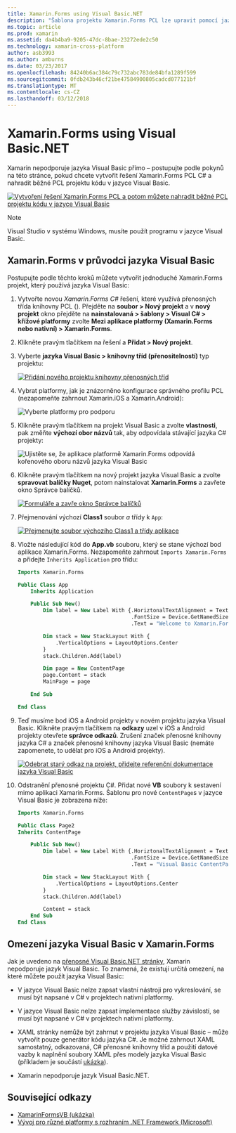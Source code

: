 ```yaml
---
title: Xamarin.Forms using Visual Basic.NET
description: "Šablona projektu Xamarin.Forms PCL lze upravit pomocí jazyka Visual Basic pro hlavní sestavení, umožňuje efektivně vytvářet různé platformy mobilních aplikací pomocí VB.NET."
ms.topic: article
ms.prod: xamarin
ms.assetid: da4b4ba9-9205-47dc-8bae-23272ede2c50
ms.technology: xamarin-cross-platform
author: asb3993
ms.author: amburns
ms.date: 03/23/2017
ms.openlocfilehash: 84240b6ac384c79c732abc783de84bfa1289f599
ms.sourcegitcommit: 0fdb243b46cf21be47584900805cadcd077121bf
ms.translationtype: MT
ms.contentlocale: cs-CZ
ms.lasthandoff: 03/12/2018
---
```

# <a name="xamarinforms-using-visual-basicnet"></a>Xamarin.Forms using Visual Basic.NET

Xamarin nepodporuje jazyka Visual Basic přímo – postupujte podle pokynů na této stránce, pokud chcete vytvořit řešení Xamarin.Forms PCL C# a nahradit běžné PCL projektu kódu v jazyce Visual Basic.

[![](xamarin-forms-images/hero-sml.png "Vytvoření řešení Xamarin.Forms PCL a potom můžete nahradit běžné PCL projektu kódu v jazyce Visual Basic")](xamarin-forms-images/hero.png#lightbox)

> [!NOTE]
> Visual Studio v systému Windows, musíte použít programu v jazyce Visual Basic.

## <a name="xamarinforms-with-visual-basic-walkthrough"></a>Xamarin.Forms v průvodci jazyka Visual Basic

Postupujte podle těchto kroků můžete vytvořit jednoduché Xamarin.Forms projekt, který používá jazyka Visual Basic:

1. Vytvořte novou *Xamarin.Forms C#* řešení, které využívá přenosných třída knihovny PCL ().
Přejděte na **soubor > Nový projekt** a v **nový projekt** okno přejděte na **nainstalovaná > šablony > Visual C# > křížové platformy** zvolte  **Mezi aplikace platformy (Xamarin.Forms nebo nativní) > Xamarin.Forms**.

2. Klikněte pravým tlačítkem na řešení a **Přidat > Nový projekt**.

3. Vyberte **jazyka Visual Basic > knihovny tříd (přenositelností)** typ projektu:

   [![](xamarin-forms-images/add-vb-2-sml.png "Přidání nového projektu knihovny přenosných tříd")](xamarin-forms-images/add-vb-2.png#lightbox)

4. Vybrat platformy, jak je znázorněno konfigurace správného profilu PCL (nezapomeňte zahrnout Xamarin.iOS a Xamarin.Android):

   ![](xamarin-forms-images/add-vb-3-sml.png "Vyberte platformy pro podporu")

5. Klikněte pravým tlačítkem na projekt Visual Basic a zvolte **vlastnosti**, pak změňte **výchozí obor názvů** tak, aby odpovídala stávající jazyka C# projekty:

   ![](xamarin-forms-images/add-vb-4s-sml.png "Ujistěte se, že aplikace platformě Xamarin.Forms odpovídá kořenového oboru názvů jazyka Visual Basic")

6. Klikněte pravým tlačítkem na nový projekt jazyka Visual Basic a zvolte **spravovat balíčky Nuget**, potom nainstalovat **Xamarin.Forms** a zavřete okno Správce balíčků.

   [![](xamarin-forms-images/add-vb-4-sml.png "Formuláře a zavře okno Správce balíčků")](xamarin-forms-images/add-vb-4.png#lightbox)

7. Přejmenování výchozí **Class1** soubor *a* třídy k `App`:

   [![](xamarin-forms-images/add-vb-5-sml.png "Přejmenujte soubor výchozího Class1 a třídy aplikace")](xamarin-forms-images/add-vb-5.png#lightbox)

8. Vložte následující kód do **App.vb** souboru, který se stane výchozí bod aplikace Xamarin.Forms. Nezapomeňte zahrnout `Imports Xamarin.Forms` a přidejte `Inherits Application` pro třídu:

    ```vb 
    Imports Xamarin.Forms

    Public Class App
        Inherits Application

        Public Sub New()
            Dim label = New Label With {.HoriztonalTextAlignment = TextAlignment.Center,
                                        .FontSize = Device.GetNamedSize(NamedSize.Medium, GetType(Label)),
                                        .Text = "Welcome to Xamarin.Forms with Visual Basic.NET"}

            Dim stack = New StackLayout With {
                .VerticalOptions = LayoutOptions.Center
            }
            stack.Children.Add(label)

            Dim page = New ContentPage
            page.Content = stack
            MainPage = page

        End Sub

    End Class
    ```

9. Teď musíme bod iOS a Android projekty v novém projektu jazyka Visual Basic.
Klikněte pravým tlačítkem na **odkazy** uzel v iOS a Android projekty otevřete **správce odkazů**. Zrušení značek přenosné knihovny jazyka C# a značek přenosné knihovny jazyka Visual Basic (nemáte zapomenete, to udělat pro iOS a Android projekty).

   [![](xamarin-forms-images/add-vb-8-sml.png "Odebrat starý odkaz na projekt, přidejte referenční dokumentace jazyka Visual Basic")](xamarin-forms-images/add-vb-8.png#lightbox)

10. Odstranění přenosné projektu C#. Přidat nové **VB** soubory k sestavení mimo aplikaci Xamarin.Forms. Šablonu pro nové `ContentPage`s v jazyce Visual Basic je zobrazena níže:

    ```vb
    Imports Xamarin.Forms

    Public Class Page2
    Inherits ContentPage

        Public Sub New()
            Dim label = New Label With {.HoriztonalTextAlignment = TextAlignment.Center,
                                        .FontSize = Device.GetNamedSize(NamedSize.Medium, GetType(Label)),
                                        .Text = "Visual Basic ContentPage"}

            Dim stack = New StackLayout With {
                .VerticalOptions = LayoutOptions.Center
            }
            stack.Children.Add(label)

            Content = stack
        End Sub
    End Class
    ```

## <a name="limitations-of-visual-basic-in-xamarinforms"></a>Omezení jazyka Visual Basic v Xamarin.Forms

Jak je uvedeno na [přenosné Visual Basic.NET stránky](~/cross-platform/platform/visual-basic/index.md), Xamarin nepodporuje jazyk Visual Basic. To znamená, že existují určitá omezení, na které můžete použít jazyka Visual Basic:

 - V jazyce Visual Basic nelze zapsat vlastní nástroji pro vykreslování, se musí být napsané v C# v projektech nativní platformy.

 - V jazyce Visual Basic nelze zapsat implementace služby závislostí, se musí být napsané v C# v projektech nativní platformy.

 - XAML stránky nemůže být zahrnut v projektu jazyka Visual Basic – může vytvořit pouze generátor kódu jazyka C#. Je možné zahrnout XAML samostatný, odkazovaná, C# přenosné knihovny tříd a použití datové vazby k naplnění soubory XAML přes modely jazyka Visual Basic (příkladem je součástí [ukázka](https://github.com/xamarin/mobile-samples/tree/master/VisualBasic/XamarinFormsVB/XamlPages)).

 - Xamarin nepodporuje jazyk Visual Basic.NET.

## <a name="related-links"></a>Související odkazy

- [XamarinFormsVB (ukázka)](https://github.com/xamarin/mobile-samples/tree/master/VisualBasic/XamarinFormsVB)
- [Vývoj pro různé platformy s rozhraním .NET Framework (Microsoft)](http://msdn.microsoft.com/en-us/library/gg597391(v=vs.110).aspx)
